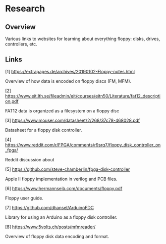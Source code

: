 # Research

## Overview

Various links to websites for learning about everything floppy: disks, drives, controllers, etc.

## Links

[1] https://extrapages.de/archives/20190102-Floppy-notes.html

Overview of how data is encoded on floppy discs (FM, MFM).

[2] https://www.eit.lth.se/fileadmin/eit/courses/eitn50/Literature/fat12_description.pdf

FAT12 data is organized as a filesystem on a floppy disc

[3] https://www.mouser.com/datasheet/2/268/37c78-468028.pdf

Datasheet for a floppy disk controller.

[4] https://www.reddit.com/r/FPGA/comments/r9srq7/floppy_disk_controller_on_fpga/

Reddit discussion about 

[5] https://github.com/steve-chamberlin/fpga-disk-controller

Apple II floppy implementation in verilog and PCB files.

[6] https://www.hermannseib.com/documents/floppy.pdf

Floppy user guide.

[7] https://github.com/dhansel/ArduinoFDC

Library for using an Arduino as a floppy disk controller.

[8] https://www.5volts.ch/posts/mfmreader/

Overview of floppy disk data encoding and format.
